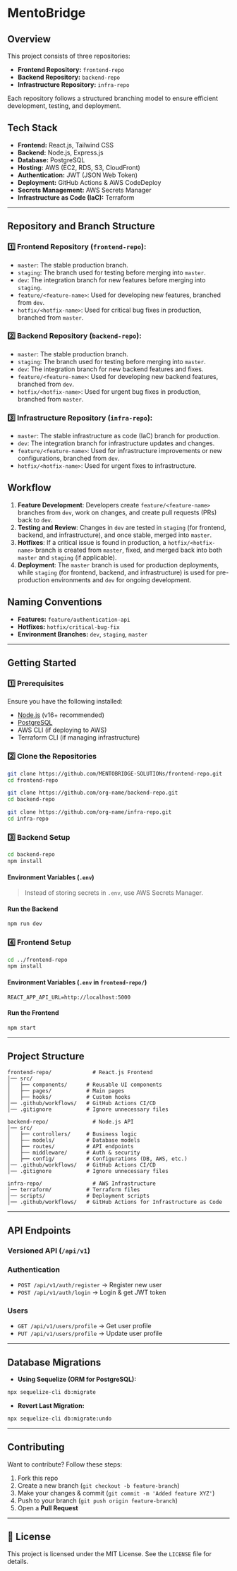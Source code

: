 # MentoBridge

## Overview
This project consists of three repositories:
- **Frontend Repository:** `frontend-repo`
- **Backend Repository:** `backend-repo`
- **Infrastructure Repository:** `infra-repo`

Each repository follows a structured branching model to ensure efficient development, testing, and deployment.

## Tech Stack
- **Frontend:** React.js, Tailwind CSS
- **Backend:** Node.js, Express.js
- **Database:** PostgreSQL
- **Hosting:** AWS (EC2, RDS, S3, CloudFront)
- **Authentication:** JWT (JSON Web Token)
- **Deployment:** GitHub Actions & AWS CodeDeploy
- **Secrets Management:** AWS Secrets Manager
- **Infrastructure as Code (IaC):** Terraform

---

## Repository and Branch Structure

### **1️⃣ Frontend Repository (`frontend-repo`):**
- `master`: The stable production branch.
- `staging`: The branch used for testing before merging into `master`.
- `dev`: The integration branch for new features before merging into `staging`.
- `feature/<feature-name>`: Used for developing new features, branched from `dev`.
- `hotfix/<hotfix-name>`: Used for critical bug fixes in production, branched from `master`.

### **2️⃣ Backend Repository (`backend-repo`):**
- `master`: The stable production branch.
- `staging`: The branch used for testing before merging into `master`.
- `dev`: The integration branch for new backend features and fixes.
- `feature/<feature-name>`: Used for developing new backend features, branched from `dev`.
- `hotfix/<hotfix-name>`: Used for urgent bug fixes in production, branched from `master`.

### **3️⃣ Infrastructure Repository (`infra-repo`):**
- `master`: The stable infrastructure as code (IaC) branch for production.
- `dev`: The integration branch for infrastructure updates and changes.
- `feature/<feature-name>`: Used for infrastructure improvements or new configurations, branched from `dev`.
- `hotfix/<hotfix-name>`: Used for urgent fixes to infrastructure.

## Workflow
1. **Feature Development**: Developers create `feature/<feature-name>` branches from `dev`, work on changes, and create pull requests (PRs) back to `dev`.
2. **Testing and Review**: Changes in `dev` are tested in `staging` (for frontend, backend, and infrastructure), and once stable, merged into `master`.
3. **Hotfixes**: If a critical issue is found in production, a `hotfix/<hotfix-name>` branch is created from `master`, fixed, and merged back into both `master` and `staging` (if applicable).
4. **Deployment**: The `master` branch is used for production deployments, while `staging` (for frontend, backend, and infrastructure) is used for pre-production environments and `dev` for ongoing development.

## Naming Conventions
- **Features:** `feature/authentication-api`
- **Hotfixes:** `hotfix/critical-bug-fix`
- **Environment Branches:** `dev`, `staging`, `master`

---

## Getting Started

### **1️⃣ Prerequisites**
Ensure you have the following installed:
- [Node.js](https://nodejs.org/) (v16+ recommended)
- [PostgreSQL](https://www.postgresql.org/)
- AWS CLI (if deploying to AWS)
- Terraform CLI (if managing infrastructure)

### **2️⃣ Clone the Repositories**
```sh
git clone https://github.com/MENTOBRIDGE-SOLUTIONs/frontend-repo.git
cd frontend-repo
```
```sh
git clone https://github.com/org-name/backend-repo.git
cd backend-repo
```
```sh
git clone https://github.com/org-name/infra-repo.git
cd infra-repo
```

### **3️⃣ Backend Setup**
```sh
cd backend-repo
npm install
```
#### **Environment Variables (`.env`)**
> Instead of storing secrets in `.env`, use AWS Secrets Manager.

#### **Run the Backend**
```sh
npm run dev
```

### **4️⃣ Frontend Setup**
```sh
cd ../frontend-repo
npm install
```
#### **Environment Variables (`.env` in `frontend-repo/`)**
```plaintext
REACT_APP_API_URL=http://localhost:5000
```
#### **Run the Frontend**
```sh
npm start
```

---

## Project Structure
```
frontend-repo/             # React.js Frontend
│── src/
│   ├── components/      # Reusable UI components
│   ├── pages/           # Main pages
│   ├── hooks/           # Custom hooks
│── .github/workflows/   # GitHub Actions CI/CD
│── .gitignore           # Ignore unnecessary files

backend-repo/              # Node.js API
│── src/
│   ├── controllers/     # Business logic
│   ├── models/          # Database models
│   ├── routes/          # API endpoints
│   ├── middleware/      # Auth & security
│   ├── config/          # Configurations (DB, AWS, etc.)
│── .github/workflows/   # GitHub Actions CI/CD
│── .gitignore           # Ignore unnecessary files

infra-repo/                # AWS Infrastructure
│── terraform/           # Terraform files
│── scripts/             # Deployment scripts
│── .github/workflows/   # GitHub Actions for Infrastructure as Code
```

---

## API Endpoints
### **Versioned API (`/api/v1`)**
### **Authentication**
- `POST /api/v1/auth/register` → Register new user
- `POST /api/v1/auth/login` → Login & get JWT token

### **Users**
- `GET /api/v1/users/profile` → Get user profile
- `PUT /api/v1/users/profile` → Update user profile

---

## Database Migrations
- **Using Sequelize (ORM for PostgreSQL):**
```sh
npx sequelize-cli db:migrate
```
- **Revert Last Migration:**
```sh
npx sequelize-cli db:migrate:undo
```

---

## Contributing
Want to contribute? Follow these steps:
1. Fork this repo
2. Create a new branch (`git checkout -b feature-branch`)
3. Make your changes & commit (`git commit -m 'Added feature XYZ'`)
4. Push to your branch (`git push origin feature-branch`)
5. Open a **Pull Request**

---

## 📄 License
This project is licensed under the MIT License. See the `LICENSE` file for details.



